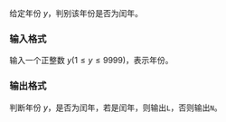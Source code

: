 给定年份 $y$，判别该年份是否为闰年。

### 输入格式

输入一个正整数 $y(1\leq y \leq 9999)$，表示年份。

### 输出格式

判断年份 $y$，是否为闰年，若是闰年，则输出`L`，否则输出`N`。
